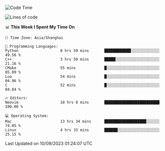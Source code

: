 <!--START_SECTION:waka-->
![Code Time](http://img.shields.io/badge/Code%20Time-1%2C567%20hrs%2035%20mins-blue)

![Lines of code](https://img.shields.io/badge/From%20Hello%20World%20I%27ve%20Written-286.3%20thousand%20lines%20of%20code-blue)

📊 **This Week I Spent My Time On** 

```text
🕑︎ Time Zone: Asia/Shanghai

💬 Programming Languages: 
Python                   8 hrs 59 mins       ████████████░░░░░░░░░░░░░   49.56 % 
C++                      3 hrs 50 mins       █████░░░░░░░░░░░░░░░░░░░░   21.16 % 
CMake                    55 mins             █░░░░░░░░░░░░░░░░░░░░░░░░   05.09 % 
Lua                      54 mins             █░░░░░░░░░░░░░░░░░░░░░░░░   04.96 % 
C                        52 mins             █░░░░░░░░░░░░░░░░░░░░░░░░   04.84 % 

🔥 Editors: 
Neovim                   18 hrs 8 mins       █████████████████████████   100.00 % 

💻 Operating System: 
Mac                      13 hrs 34 mins      ███████████████████░░░░░░   74.85 % 
Linux                    4 hrs 33 mins       ██████░░░░░░░░░░░░░░░░░░░   25.15 % 
```


 Last Updated on 10/09/2023 01:24:07 UTC
<!--END_SECTION:waka-->
